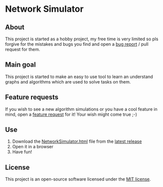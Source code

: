 # Network Simulator

## About

This project is started as a hobby project, my free time is very limited so pls forgive for the mistakes and bugs you find and open a [bug report](https://github.com/Janiaje/network-simulator/issues/new?assignees=Janiaje&labels=bug&template=bug_report.md&title=) / pull request for them.


## Main goal

This project is started to make an easy to use tool to learn an understand graphs and algorithms which are used to solve tasks on them.


## Feature requests

If you wish to see a new algorithm simulations or you have a cool feature in mind, open a [feature request](https://github.com/Janiaje/network-simulator/issues/new?assignees=Janiaje&labels=enhancement&template=feature_request.md&title=) for it!
Your wish might come true ;-)


## Use

1) Download the [NetworkSimulator.html](https://github.com/Janiaje/network-simulator/releases/download/v2.0.1/NetworkSimulator.html) file from the [latest release](https://github.com/Janiaje/network-simulator/releases)
1) Open it in a browser
1) Have fun!

## License

This project is an open-source software licensed under the [MIT license](https://opensource.org/licenses/MIT).
